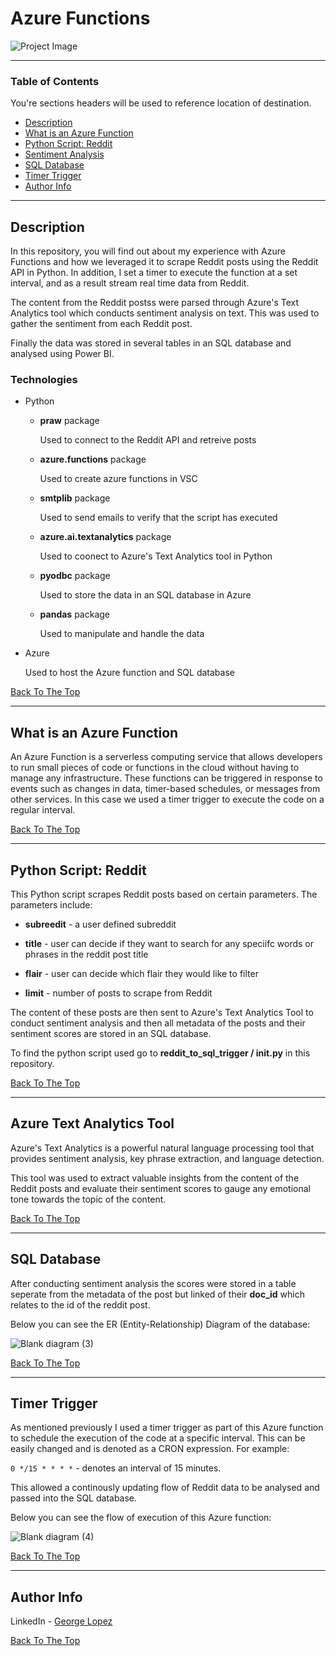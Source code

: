 # Azure Functions

![Project Image](project-image-url)


---

### Table of Contents
You're sections headers will be used to reference location of destination.

- [Description](#description)
- [What is an Azure Function](#what-is-an-azure-function)
- [Python Script: Reddit](#python-script-reddit)
- [Sentiment Analysis](#sentiment-analysis)
- [SQL Database](#sql-database)
- [Timer Trigger](#timer-trigger)
- [Author Info](#author-info)

---

## Description

In this repository, you will find out about my experience with Azure Functions and how we leveraged it to scrape Reddit posts using the Reddit API in Python. In addition, I set a timer to execute the function at a set interval, and as a result stream real time data from Reddit. 

The content from the Reddit postss were parsed through Azure's Text Analytics tool which conducts sentiment analysis on text. This was used to gather the sentiment from each Reddit post.

Finally the data was stored in several tables in an SQL database and analysed using Power BI.


### Technologies

- Python

    - **praw** package

        Used to connect to the Reddit API and retreive posts

    - **azure.functions**  package

        Used to create azure functions in VSC

    - **smtplib** package

        Used to send emails to verify that the script has executed

    - **azure.ai.textanalytics** package

        Used to coonect to Azure's Text Analytics tool in Python

    - **pyodbc** package

        Used to store the data in an SQL database in Azure

    - **pandas** package

        Used to manipulate and handle the data

- Azure

    Used to host the Azure function and SQL database


[Back To The Top](#azure-functions)

---

## What is an Azure Function

An Azure Function is a serverless computing service that allows developers to run small pieces of code or functions in the cloud without having to manage any infrastructure. These functions can be triggered in response to events such as changes in data, timer-based schedules, or messages from other services. In this case we used a timer trigger to execute the code on a regular interval.


[Back To The Top](#azure-functions)

---

## Python Script: Reddit

This Python script scrapes Reddit posts based on certain parameters. The parameters include:

- **subreedit** - a user defined subreddit

- **title** - user can decide if they want to search for any speciifc words or phrases in the reddit post title

- **flair** - user can decide which flair they would like to filter

- **limit** - number of posts to scrape from Reddit

The content of these posts are then sent to Azure's Text Analytics Tool to conduct sentiment analysis and then all metadata of the posts and their sentiment scores are stored in an SQL database.

To find the python script used go to **reddit_to_sql_trigger / __init__.py** in this repository.

[Back To The Top](#azure-functions)

---

## Azure Text Analytics Tool

Azure's Text Analytics is a powerful natural language processing tool that provides sentiment analysis, key phrase extraction, and language detection. 

This tool was used to extract valuable insights from the content of the Reddit posts and evaluate their sentiment scores to gauge any emotional tone towards the topic of the content.

[Back To The Top](#azure-functions)

---

## SQL Database

After conducting sentiment analysis the scores were stored in a table seperate from the metadata of the post but linked of their **doc_id** which relates to the id of the reddit post.

Below you can see the ER (Entity-Relationship) Diagram of the database:

![Blank diagram (3)](https://user-images.githubusercontent.com/71076769/221166977-69c3ca02-8444-4bcd-8d9b-9c540692fb8e.svg)

[Back To The Top](#azure-functions)

---

## Timer Trigger

As mentioned previously I used a timer trigger as part of this Azure function to schedule the execution of the code at a specific interval. This can be easily changed and is denoted as a CRON expression. 
For example:

`0 */15 * * * *` - denotes an interval of 15 minutes.

This allowed a continously updating flow of Reddit data to be analysed and passed into the SQL database.

Below you can see the flow of execution of this Azure function:

![Blank diagram (4)](https://user-images.githubusercontent.com/71076769/221167017-dc4a3dba-6ab7-40a5-b22c-46dacbe9b304.svg)

[Back To The Top](#azure-functions)

---

## Author Info

LinkedIn - [George Lopez](https://www.linkedin.com/in/george-benjamin-lopez/)

[Back To The Top](#azure-functions)
